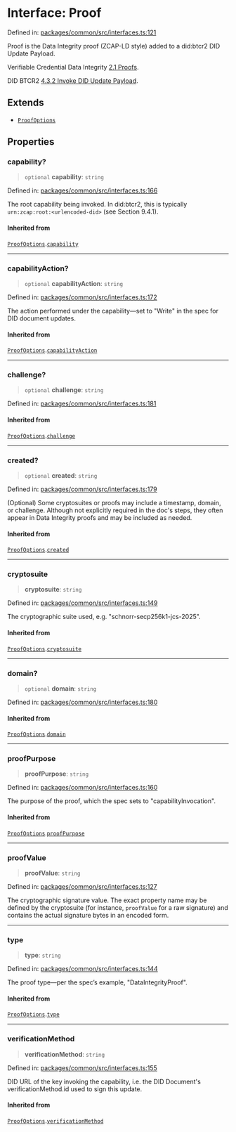 # Interface: Proof

Defined in: [packages/common/src/interfaces.ts:121](https://github.com/dcdpr/did-btcr2-js/blob/c82bc5c69016e1146a0c52c6e6b21621f5abd6d4/packages/common/src/interfaces.ts#L121)

Proof is the Data Integrity proof (ZCAP-LD style) added to a did:btcr2 DID
Update Payload.

Verifiable Credential Data Integrity
[2.1 Proofs](https://w3c.github.io/vc-data-integrity/#proofs).

DID BTCR2
[4.3.2 Invoke DID Update Payload](https://dcdpr.github.io/did-btcr2/#invoke-did-update-payload).

## Extends

- [`ProofOptions`](ProofOptions.md)

## Properties

### capability?

> `optional` **capability**: `string`

Defined in: [packages/common/src/interfaces.ts:166](https://github.com/dcdpr/did-btcr2-js/blob/c82bc5c69016e1146a0c52c6e6b21621f5abd6d4/packages/common/src/interfaces.ts#L166)

The root capability being invoked. In did:btcr2, this is typically
`urn:zcap:root:<urlencoded-did>` (see Section 9.4.1).

#### Inherited from

[`ProofOptions`](ProofOptions.md).[`capability`](ProofOptions.md#capability)

***

### capabilityAction?

> `optional` **capabilityAction**: `string`

Defined in: [packages/common/src/interfaces.ts:172](https://github.com/dcdpr/did-btcr2-js/blob/c82bc5c69016e1146a0c52c6e6b21621f5abd6d4/packages/common/src/interfaces.ts#L172)

The action performed under the capability—set to "Write" in the spec
for DID document updates.

#### Inherited from

[`ProofOptions`](ProofOptions.md).[`capabilityAction`](ProofOptions.md#capabilityaction)

***

### challenge?

> `optional` **challenge**: `string`

Defined in: [packages/common/src/interfaces.ts:181](https://github.com/dcdpr/did-btcr2-js/blob/c82bc5c69016e1146a0c52c6e6b21621f5abd6d4/packages/common/src/interfaces.ts#L181)

#### Inherited from

[`ProofOptions`](ProofOptions.md).[`challenge`](ProofOptions.md#challenge)

***

### created?

> `optional` **created**: `string`

Defined in: [packages/common/src/interfaces.ts:179](https://github.com/dcdpr/did-btcr2-js/blob/c82bc5c69016e1146a0c52c6e6b21621f5abd6d4/packages/common/src/interfaces.ts#L179)

(Optional) Some cryptosuites or proofs may include a timestamp, domain,
or challenge. Although not explicitly required in the doc's steps, they
often appear in Data Integrity proofs and may be included as needed.

#### Inherited from

[`ProofOptions`](ProofOptions.md).[`created`](ProofOptions.md#created)

***

### cryptosuite

> **cryptosuite**: `string`

Defined in: [packages/common/src/interfaces.ts:149](https://github.com/dcdpr/did-btcr2-js/blob/c82bc5c69016e1146a0c52c6e6b21621f5abd6d4/packages/common/src/interfaces.ts#L149)

The cryptographic suite used, e.g. "schnorr-secp256k1-jcs-2025".

#### Inherited from

[`ProofOptions`](ProofOptions.md).[`cryptosuite`](ProofOptions.md#cryptosuite)

***

### domain?

> `optional` **domain**: `string`

Defined in: [packages/common/src/interfaces.ts:180](https://github.com/dcdpr/did-btcr2-js/blob/c82bc5c69016e1146a0c52c6e6b21621f5abd6d4/packages/common/src/interfaces.ts#L180)

#### Inherited from

[`ProofOptions`](ProofOptions.md).[`domain`](ProofOptions.md#domain)

***

### proofPurpose

> **proofPurpose**: `string`

Defined in: [packages/common/src/interfaces.ts:160](https://github.com/dcdpr/did-btcr2-js/blob/c82bc5c69016e1146a0c52c6e6b21621f5abd6d4/packages/common/src/interfaces.ts#L160)

The purpose of the proof, which the spec sets to "capabilityInvocation".

#### Inherited from

[`ProofOptions`](ProofOptions.md).[`proofPurpose`](ProofOptions.md#proofpurpose)

***

### proofValue

> **proofValue**: `string`

Defined in: [packages/common/src/interfaces.ts:127](https://github.com/dcdpr/did-btcr2-js/blob/c82bc5c69016e1146a0c52c6e6b21621f5abd6d4/packages/common/src/interfaces.ts#L127)

The cryptographic signature value. The exact property name may be defined
by the cryptosuite (for instance, `proofValue` for a raw signature) and
contains the actual signature bytes in an encoded form.

***

### type

> **type**: `string`

Defined in: [packages/common/src/interfaces.ts:144](https://github.com/dcdpr/did-btcr2-js/blob/c82bc5c69016e1146a0c52c6e6b21621f5abd6d4/packages/common/src/interfaces.ts#L144)

The proof type—per the spec’s example, "DataIntegrityProof".

#### Inherited from

[`ProofOptions`](ProofOptions.md).[`type`](ProofOptions.md#type)

***

### verificationMethod

> **verificationMethod**: `string`

Defined in: [packages/common/src/interfaces.ts:155](https://github.com/dcdpr/did-btcr2-js/blob/c82bc5c69016e1146a0c52c6e6b21621f5abd6d4/packages/common/src/interfaces.ts#L155)

DID URL of the key invoking the capability, i.e. the DID
Document's verificationMethod.id used to sign this update.

#### Inherited from

[`ProofOptions`](ProofOptions.md).[`verificationMethod`](ProofOptions.md#verificationmethod)
